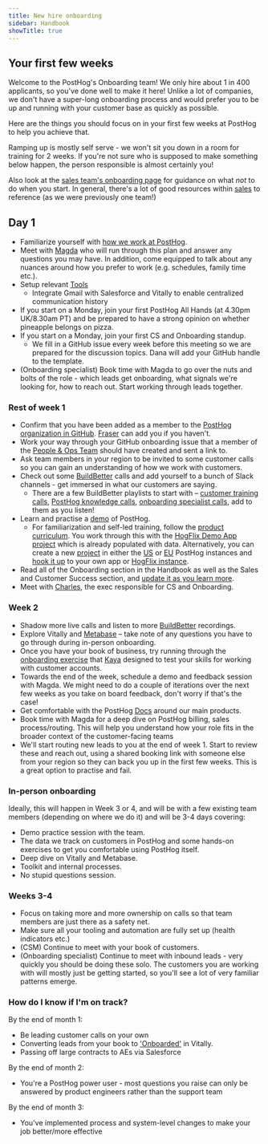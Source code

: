 ```yaml
---
title: New hire onboarding
sidebar: Handbook
showTitle: true
---
```


## Your first few weeks

Welcome to the PostHog's Onboarding team! We only hire about 1 in 400 applicants, so you've done well to make it here! Unlike a lot of companies, we don't have a super-long onboarding process and would prefer you to be up and running with your customer base as quickly as possible. 

Here are the things you should focus on in your first few weeks at PostHog to help you achieve that. 

Ramping up is mostly self serve - we won't sit you down in a room for training for 2 weeks. If you're not sure who is supposed to make something below happen, the person responsible is almost certainly you!

Also look at the [sales team's onboarding page](/handbook/growth/sales/new-hire-onboarding) for guidance on what _not_ to do when you start. In general, there's a lot of good resources within [sales](/handbook/growth/sales/overview) to reference (as we were previously one team!)

## Day 1

- Familiarize yourself with [how we work at PostHog](/handbook/company/culture).
- Meet with [Magda](/community/profiles/33065) who will run through this plan and answer any questions you may have. In addition, come equipped to talk about any nuances around how you prefer to work (e.g. schedules, family time etc.).
- Setup relevant [Tools](/handbook/growth/sales/new-hire-onboarding#sales--cs-tools)
  - Integrate Gmail with Salesforce and Vitally to enable centralized communication history
- If you start on a Monday, join your first PostHog All Hands (at 4.30pm UK/8.30am PT) and be prepared to have a strong opinion on whether pineapple belongs on pizza.
- If you start on a Monday, join your first CS and Onboarding standup.
  - We fill in a GitHub issue every week before this meeting so we are prepared for the discussion topics. Dana will add your GitHub handle to the template.
- (Onboarding specialist) Book time with Magda to go over the nuts and bolts of the role - which leads get onboarding, what signals we're looking for, how to reach out. Start working through leads together.


### Rest of week 1

 - Confirm that you have been added as a member to the [PostHog organization in GitHub](https://github.com/PostHog?view_as=member). [Fraser](/community/profiles/30207) can add you if you haven't.
 - Work your way through your GitHub onboarding issue that a member of the [People & Ops Team](/teams/people) should have created and sent a link to.
 - Ask team members in your region to be invited to some customer calls so you can gain an understanding of how we work with customers.
 - Check out some [BuildBetter](https://app.buildbetter.app/) calls and add yourself to a bunch of Slack channels - get immersed in what our customers are saying.
   - There are a few BuildBetter playlists to start with – [customer training calls](https://app.buildbetter.app/folders/15381), [PostHog knowledge calls](https://app.buildbetter.app/folders/14593), [onboarding specialist calls](https://app.buildbetter.app/folders/14521), add to them as you listen! 
 - Learn and practise a [demo](https://youtu.be/2jQco8hEvTI) of PostHog.
   - For familiarization and self-led training, follow the [product curriculum](/handbook/cs-and-onboarding/new-hire-onboarding#posthog-curriculum). You work through this with the [HogFlix Demo App project](https://eu.posthog.com/project/29925) which is already populated with data. Alternatively, you can create a new [project](/docs/settings/projects) in either the [US](https://us.posthog.com/) or [EU](https://eu.posthog.com/) PostHog instances and [hook it up](/docs/getting-started/install) to your own app or [HogFlix instance](https://github.com/PostHog/posthog-demo-3000).
 - Read all of the Onboarding section in the Handbook as well as the Sales and Customer Success section, and [update it as you learn more](https://posthog.com/handbook/company/new-to-github#creating-a-pull-request).
 - Meet with [Charles](/community/profiles/28625), the exec responsible for CS and Onboarding.

### Week 2

- Shadow more live calls and listen to more [BuildBetter](https://app.buildbetter.app/) recordings.
- Explore Vitally and [Metabase](https://github.com/PostHog/company-internal/wiki/Onboarding-Workflows#metabase-account-analysis) – take note of any questions you have to go through during in-person onboarding.
- Once you have your book of business, try running through the [onboarding exercise](/handbook/cs-and-onboarding/new-hire-onboarding-exercise) that [Kaya](/community/profiles/34037) designed to test your skills for working with customer accounts.
- Towards the end of the week, schedule a demo and feedback session with Magda. We might need to do a couple of iterations over the next few weeks as you take on board feedback, don't worry if that's the case!
- Get comfortable with the PostHog [Docs](/docs) around our main products.
- Book time with Magda for a deep dive on PostHog billing, sales process/routing. This will help you understand how your role fits in the broader context of the customer-facing teams
- We'll start routing new leads to you at the end of week 1. Start to review these and reach out, using a shared booking link with someone else from your region so they can back you up in the first few weeks. This is a great option to practise and fail.

### In-person onboarding

Ideally, this will happen in Week 3 or 4, and will be with a few existing team members (depending on where we do it) and will be 3-4 days covering:

- Demo practice session with the team.
- The data we track on customers in PostHog and some hands-on exercises to get you comfortable using PostHog itself.
- Deep dive on Vitally and Metabase.
- Toolkit and internal processes.
- No stupid questions session.

### Weeks 3-4

- Focus on taking more and more ownership on calls so that team members are just there as a safety net.  
- Make sure all your tooling and automation are fully set up (health indicators etc.)
- (CSM) Continue to meet with your book of customers.
- (Onboarding specialist) Continue to meet with inbound leads - very quickly you should be doing these solo. The customers you are working with will mostly just be getting started, so you'll see a lot of very familiar patterns emerge. 


### How do I know if I'm on track?

By the end of month 1:
 - Be leading customer calls on your own
 - Converting leads from your book to ['Onboarded'](https://posthog.com/handbook/onboarding/onboarding-team#onboarding-lifecycle) in Vitally.
 - Passing off large contracts to AEs via Salesforce

By the end of month 2:
 - You're a PostHog power user - most questions you raise can only be answered by product engineers rather than the support team

By the end of month 3:
 - You've implemented process and system-level changes to make your job better/more effective

